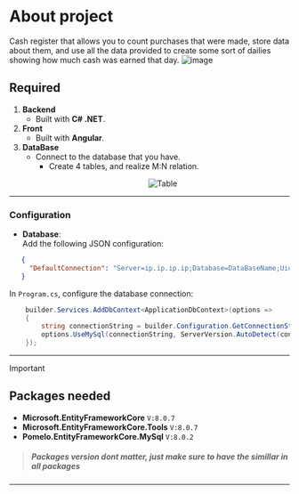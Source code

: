 # About project
Cash register that allows you to count purchases that were made, store data about them, and use all the data provided to create some sort of dailies showing how much cash was earned that day.
![image](https://github.com/user-attachments/assets/405a437c-6483-40aa-8b14-36a9f570abf8)


## Required 
  1. **Backend**
      - Built with **C# .NET**.
  2. **Front**
      - Built with **Angular**.
  3. **DataBase**
      - Connect to the database that you have.
        - Create 4 tables, and realize M:N relation.
         <p align="center"> <img src="https://github.com/user-attachments/assets/6e146ee3-a82a-4861-af12-2cf94422ea8a" alt="Table" /> </p>

        
---

### Configuration 

   - **Database**:  
    Add the following JSON configuration:  
 ```json
    {
      "DefaultConnection": "Server=ip.ip.ip.ip;Database=DataBaseName;Uid=root;Pwd=your_password;"
    }
 ```

 In `Program.cs`, configure the database connection:  

```csharp
    builder.Services.AddDbContext<ApplicationDbContext>(options =>
    {
        string connectionString = builder.Configuration.GetConnectionString("DefaultConnection");
        options.UseMySql(connectionString, ServerVersion.AutoDetect(connectionString));
    });

 ```

---

> [!IMPORTANT]
> <h2>Packages needed</h2>

- **Microsoft.EntityFrameworkCore**  ```V:8.0.7```
- **Microsoft.EntityFrameworkCore.Tools** ```V:8.0.7```
- **Pomelo.EntityFrameworkCore.MySql** ```V:8.0.2```

> <h5>Packages version dont matter, just make sure to have the simillar in all packages</h4>

---

